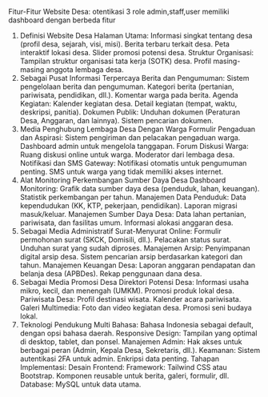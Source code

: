  Fitur-Fitur Website Desa:
 otentikasi 3 role admin,staff,user
 memiliki dashboard dengan berbeda fitur
1. Definisi Website Desa
Halaman Utama:
Informasi singkat tentang desa (profil desa, sejarah, visi, misi).
Berita terbaru terkait desa.
Peta interaktif lokasi desa.
Slider promosi potensi desa.
Struktur Organisasi:
Tampilan struktur organisasi tata kerja (SOTK) desa.
Profil masing-masing anggota lembaga desa.
2. Sebagai Pusat Informasi Terpercaya
Berita dan Pengumuman:
Sistem pengelolaan berita dan pengumuman.
Kategori berita (pertanian, pariwisata, pendidikan, dll.).
Komentar warga pada berita.
Agenda Kegiatan:
Kalender kegiatan desa.
Detail kegiatan (tempat, waktu, deskripsi, panitia).
Dokumen Publik:
Unduhan dokumen (Peraturan Desa, Anggaran, dan lainnya).
Sistem pencarian dokumen.
3. Media Penghubung Lembaga Desa Dengan Warga
Formulir Pengaduan dan Aspirasi:
Sistem pengiriman dan pelacakan pengaduan warga.
Dashboard admin untuk mengelola tanggapan.
Forum Diskusi Warga:
Ruang diskusi online untuk warga.
Moderator dari lembaga desa.
Notifikasi dan SMS Gateway:
Notifikasi otomatis untuk pengumuman penting.
SMS untuk warga yang tidak memiliki akses internet.
4. Alat Monitoring Perkembangan Sumber Daya Desa
Dashboard Monitoring:
Grafik data sumber daya desa (penduduk, lahan, keuangan).
Statistik perkembangan per tahun.
Manajemen Data Penduduk:
Data kependudukan (KK, KTP, pekerjaan, pendidikan).
Laporan migrasi masuk/keluar.
Manajemen Sumber Daya Desa:
Data lahan pertanian, pariwisata, dan fasilitas umum.
Informasi alokasi anggaran desa.
5. Sebagai Media Administratif
Surat-Menyurat Online:
Formulir permohonan surat (SKCK, Domisili, dll.).
Pelacakan status surat.
Unduhan surat yang sudah diproses.
Manajemen Arsip:
Penyimpanan digital arsip desa.
Sistem pencarian arsip berdasarkan kategori dan tahun.
Manajemen Keuangan Desa:
Laporan anggaran pendapatan dan belanja desa (APBDes).
Rekap penggunaan dana desa.
6. Sebagai Media Promosi Desa
Direktori Potensi Desa:
Informasi usaha mikro, kecil, dan menengah (UMKM).
Promosi produk lokal desa.
Pariwisata Desa:
Profil destinasi wisata.
Kalender acara pariwisata.
Galeri Multimedia:
Foto dan video kegiatan desa.
Promosi seni budaya lokal.
7. Teknologi Pendukung
Multi Bahasa: Bahasa Indonesia sebagai default, dengan opsi bahasa daerah.
Responsive Design: Tampilan yang optimal di desktop, tablet, dan ponsel.
Manajemen Admin:
Hak akses untuk berbagai peran (Admin, Kepala Desa, Sekretaris, dll.).
Keamanan:
Sistem autentikasi 2FA untuk admin.
Enkripsi data penting.
Tahapan Implementasi:
Desain Frontend:
Framework: Tailwind CSS atau Bootstrap.
Komponen reusable untuk berita, galeri, formulir, dll.
Database:
MySQL untuk data utama.
